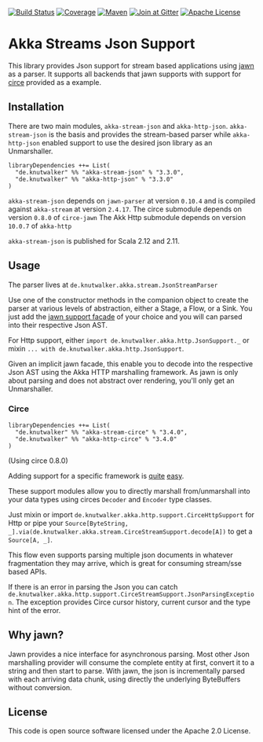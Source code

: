 [![Build Status][ci-img]][ci]
[![Coverage][coverage-img]][coverage]
[![Maven][maven-img]][maven]
[![Join at Gitter][gitter-img]][gitter]
[![Apache License][license-img]][license]

# Akka Streams Json Support



This library provides Json support for stream based applications using [jawn](https://github.com/non/jawn)
as a parser. It supports all backends that jawn supports with support for [circe](https://github.com/travisbrown/circe) provided as a example.


## Installation

There are two main modules, `akka-stream-json` and `akka-http-json`.
`akka-stream-json` is the basis and provides the stream-based parser while
`akka-http-json` enabled support to use the desired json library as an Unmarshaller.


```
libraryDependencies ++= List(
  "de.knutwalker" %% "akka-stream-json" % "3.3.0",
  "de.knutwalker" %% "akka-http-json" % "3.3.0"
)
```

`akka-stream-json` depends on `jawn-parser` at version `0.10.4`
and is compiled against `akka-stream` at version `2.4.17`.
The circe submodule depends on version `0.8.0` of `circe-jawn`
The Akk Http submodule depends on version `10.0.7` of `akka-http`

`akka-stream-json` is published for Scala 2.12 and 2.11.

## Usage

The parser lives at `de.knutwalker.akka.stream.JsonStreamParser`

Use one of the constructor methods in the companion object to create the parser at
various levels of abstraction, either a Stage, a Flow, or a Sink.
You just add the [jawn support facade](https://github.com/non/jawn#supporting-external-asts-with-jawn)
of your choice and you will can parsed into their respective Json AST.


For Http support, either `import de.knutwalker.akka.http.JsonSupport._`
or mixin `... with de.knutwalker.akka.http.JsonSupport`.

Given an implicit jawn facade, this enable you to decode into the respective Json AST
using the Akka HTTP marshalling framework. As jawn is only about parsing and does not abstract
over rendering, you'll only get an Unmarshaller.


### Circe

```
libraryDependencies ++= List(
  "de.knutwalker" %% "akka-stream-circe" % "3.4.0",
  "de.knutwalker" %% "akka-http-circe" % "3.4.0"
)
```

(Using circe 0.8.0)

Adding support for a specific framework is
[quite](support/stream-circe/src/main/scala/de/knutwalker/akka/stream/support/CirceStreamSupport.scala)
[easy](support/http-circe/src/main/scala/de/knutwalker/akka/http/support/CirceHttpSupport.scala).

These support modules allow you to directly marshall from/unmarshall into your data types
using circes `Decoder` and `Encoder` type classes.

Just mixin or import `de.knutwalker.akka.http.support.CirceHttpSupport` for Http
or pipe your `Source[ByteString, _].via(de.knutwalker.akka.stream.CirceStreamSupport.decode[A])`
to get a `Source[A, _]`.

This flow even supports parsing multiple json documents in whatever
fragmentation they may arrive, which is great for consuming stream/sse based APIs.

If there is an error in parsing the Json you can catch `de.knutwalker.akka.http.support.CirceStreamSupport.JsonParsingException`.
The exception provides Circe cursor history, current cursor and the type hint of the error.

## Why jawn?

Jawn provides a nice interface for asynchronous parsing.
Most other Json marshalling provider will consume the complete entity
at first, convert it to a string and then start to parse.
With jawn, the json is incrementally parsed with each arriving data chunk,
using directly the underlying ByteBuffers without conversion.

## License

This code is open source software licensed under the Apache 2.0 License.

[ci-img]: https://img.shields.io/travis/knutwalker/akka-stream-json/master.svg
[coverage-img]: https://img.shields.io/codecov/c/github/knutwalker/akka-stream-json/master.svg
[maven-img]: https://img.shields.io/maven-central/v/de.knutwalker/akka-stream-json_2.12.svg?label=latest
[gitter-img]: https://img.shields.io/badge/gitter-Join_Chat-1dce73.svg
[license-img]: https://img.shields.io/badge/license-APACHE_2-green.svg

[ci]: https://travis-ci.org/knutwalker/akka-stream-json
[coverage]: https://codecov.io/github/knutwalker/akka-stream-json
[maven]: http://search.maven.org/#search|ga|1|g%3A%22de.knutwalker%22%20AND%20%28a%3Aakka-stream-*_2.11%20OR%20a%3Aakka-http-*_2.11%20OR%20a%3Aakka-stream-*_2.12%20OR%20a%3Aakka-http-*_2.12%29
[gitter]: https://gitter.im/knutwalker/akka-stream-json?utm_source=badge&utm_medium=badge&utm_campaign=pr-badge&utm_content=badge
[license]: https://www.apache.org/licenses/LICENSE-2.0
